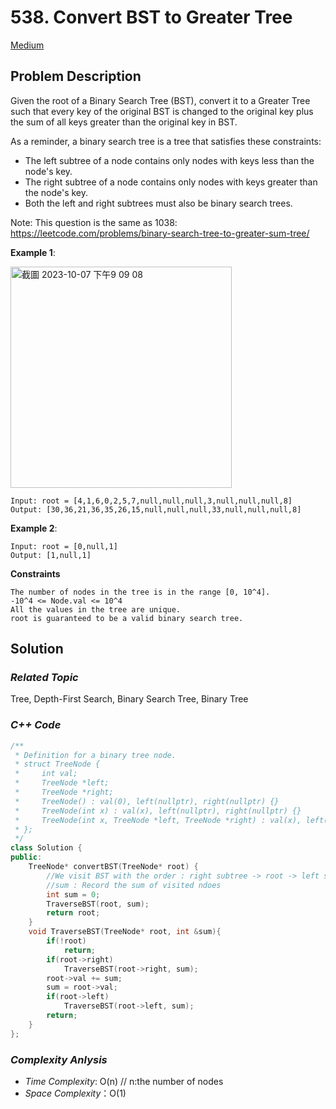 # 538. Convert BST to Greater Tree
[Medium](https://leetcode.com/problems/convert-bst-to-greater-tree/description/)

## Problem Description

Given the root of a Binary Search Tree (BST), convert it to a Greater Tree such that every key of the original BST is changed to the original key plus the sum of all keys greater than the original key in BST.

As a reminder, a binary search tree is a tree that satisfies these constraints:

  - The left subtree of a node contains only nodes with keys less than the node's key.
  - The right subtree of a node contains only nodes with keys greater than the node's key.
  - Both the left and right subtrees must also be binary search trees.

Note: This question is the same as 1038: https://leetcode.com/problems/binary-search-tree-to-greater-sum-tree/

**Example 1**:

<img width="354" alt="截圖 2023-10-07 下午9 09 08" src="https://github.com/Eddiecc06/LeetCode/assets/18256877/91217cad-5b05-47c4-90b0-76946102e252">

```
Input: root = [4,1,6,0,2,5,7,null,null,null,3,null,null,null,8]
Output: [30,36,21,36,35,26,15,null,null,null,33,null,null,null,8]
```
**Example 2**:
```
Input: root = [0,null,1]
Output: [1,null,1]
```

**Constraints**
```
The number of nodes in the tree is in the range [0, 10^4].
-10^4 <= Node.val <= 10^4
All the values in the tree are unique.
root is guaranteed to be a valid binary search tree.
```

## Solution

### _Related Topic_
   Tree, Depth-First Search, Binary Search Tree, Binary Tree

### _C++ Code_
```cpp
/**
 * Definition for a binary tree node.
 * struct TreeNode {
 *     int val;
 *     TreeNode *left;
 *     TreeNode *right;
 *     TreeNode() : val(0), left(nullptr), right(nullptr) {}
 *     TreeNode(int x) : val(x), left(nullptr), right(nullptr) {}
 *     TreeNode(int x, TreeNode *left, TreeNode *right) : val(x), left(left), right(right) {}
 * };
 */
class Solution {
public:
    TreeNode* convertBST(TreeNode* root) {
        //We visit BST with the order : right subtree -> root -> left subtree
        //sum : Record the sum of visited ndoes
        int sum = 0;
        TraverseBST(root, sum);
        return root;
    }
    void TraverseBST(TreeNode* root, int &sum){
        if(!root)
            return;
        if(root->right)
            TraverseBST(root->right, sum);
        root->val += sum;
        sum = root->val;
        if(root->left)
            TraverseBST(root->left, sum);
        return;
    }
};
```

### _Complexity Anlysis_
- _Time Complexity_: O(n) // n:the number of nodes
- _Space Complexity_：O(1)
